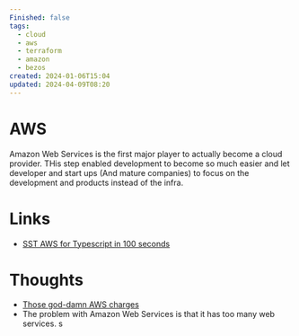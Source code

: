 ```yaml
---
Finished: false
tags:
  - cloud
  - aws
  - terraform
  - amazon
  - bezos
created: 2024-01-06T15:04
updated: 2024-04-09T08:20
---
```



# AWS
Amazon Web Services is the first major player to actually become a cloud provider. THis step enabled development to become so much easier and let developer and start ups (And mature companies) to focus on the development and products instead of the infra. 

# Links
- [SST AWS for Typescript in 100 seconds](https://www.youtube.com/watch?v=JY_d0vf-rfw)

# Thoughts 
- [Those god-damn AWS charges](https://www.youtube.com/watch?v=uyIlAO390v4&ab_channel=cardouken)
- The problem with Amazon Web Services  is that it has too many web services. s


